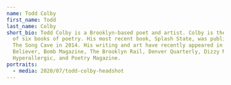 ```yaml
---
name: Todd Colby
first_name: Todd
last_name: Colby
short_bio: Todd Colby is a Brooklyn-based poet and artist. Colby is the author
  of six books of poetry. His most recent book, Splash State, was published by
  The Song Cave in 2014. His writing and art have recently appeared in The
  Believer, Bomb Magazine, The Brooklyn Rail, Denver Quarterly, Dizzy Magazine,
  Hyperallergic, and Poetry Magazine.
portraits:
  - media: 2020/07/todd-colby-headshot
---
```

